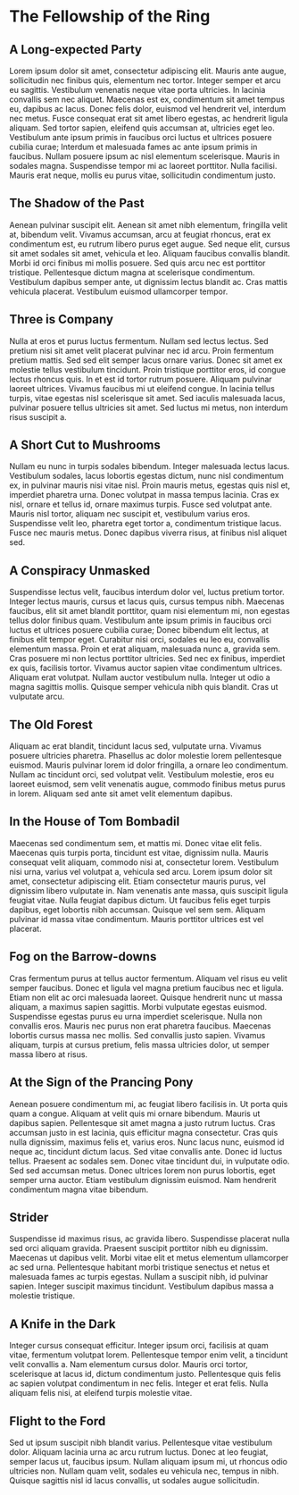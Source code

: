 # The Fellowship of the Ring

## A Long-expected Party

Lorem ipsum dolor sit amet, consectetur adipiscing elit. Mauris ante augue, sollicitudin nec finibus quis, elementum nec tortor. Integer semper et arcu eu sagittis. Vestibulum venenatis neque vitae porta ultricies. In lacinia convallis sem nec aliquet. Maecenas est ex, condimentum sit amet tempus eu, dapibus ac lacus. Donec felis dolor, euismod vel hendrerit vel, interdum nec metus. Fusce consequat erat sit amet libero egestas, ac hendrerit ligula aliquam. Sed tortor sapien, eleifend quis accumsan at, ultricies eget leo. Vestibulum ante ipsum primis in faucibus orci luctus et ultrices posuere cubilia curae; Interdum et malesuada fames ac ante ipsum primis in faucibus. Nullam posuere ipsum ac nisl elementum scelerisque. Mauris in sodales magna. Suspendisse tempor mi ac laoreet porttitor. Nulla facilisi. Mauris erat neque, mollis eu purus vitae, sollicitudin condimentum justo.

## The Shadow of the Past

Aenean pulvinar suscipit elit. Aenean sit amet nibh elementum, fringilla velit at, bibendum velit. Vivamus accumsan, arcu at feugiat rhoncus, erat ex condimentum est, eu rutrum libero purus eget augue. Sed neque elit, cursus sit amet sodales sit amet, vehicula et leo. Aliquam faucibus convallis blandit. Morbi id orci finibus mi mollis posuere. Sed quis arcu nec est porttitor tristique. Pellentesque dictum magna at scelerisque condimentum. Vestibulum dapibus semper ante, ut dignissim lectus blandit ac. Cras mattis vehicula placerat. Vestibulum euismod ullamcorper tempor.

## Three is Company

Nulla at eros et purus luctus fermentum. Nullam sed lectus lectus. Sed pretium nisi sit amet velit placerat pulvinar nec id arcu. Proin fermentum pretium mattis. Sed sed elit semper lacus ornare varius. Donec sit amet ex molestie tellus vestibulum tincidunt. Proin tristique porttitor eros, id congue lectus rhoncus quis. In et est id tortor rutrum posuere. Aliquam pulvinar laoreet ultrices. Vivamus faucibus mi ut eleifend congue. In lacinia tellus turpis, vitae egestas nisl scelerisque sit amet. Sed iaculis malesuada lacus, pulvinar posuere tellus ultricies sit amet. Sed luctus mi metus, non interdum risus suscipit a.

## A Short Cut to Mushrooms

Nullam eu nunc in turpis sodales bibendum. Integer malesuada lectus lacus. Vestibulum sodales, lacus lobortis egestas dictum, nunc nisl condimentum ex, in pulvinar mauris nisi vitae nisl. Proin mauris metus, egestas quis nisl et, imperdiet pharetra urna. Donec volutpat in massa tempus lacinia. Cras ex nisl, ornare et tellus id, ornare maximus turpis. Fusce sed volutpat ante. Mauris nisl tortor, aliquam nec suscipit et, vestibulum varius eros. Suspendisse velit leo, pharetra eget tortor a, condimentum tristique lacus. Fusce nec mauris metus. Donec dapibus viverra risus, at finibus nisl aliquet sed.

## A Conspiracy Unmasked

Suspendisse lectus velit, faucibus interdum dolor vel, luctus pretium tortor. Integer lectus mauris, cursus et lacus quis, cursus tempus nibh. Maecenas faucibus, elit sit amet blandit porttitor, quam nisi elementum mi, non egestas tellus dolor finibus quam. Vestibulum ante ipsum primis in faucibus orci luctus et ultrices posuere cubilia curae; Donec bibendum elit lectus, at finibus elit tempor eget. Curabitur nisi orci, sodales eu leo eu, convallis elementum massa. Proin et erat aliquam, malesuada nunc a, gravida sem. Cras posuere mi non lectus porttitor ultricies. Sed nec ex finibus, imperdiet ex quis, facilisis tortor. Vivamus auctor sapien vitae condimentum ultrices. Aliquam erat volutpat. Nullam auctor vestibulum nulla. Integer ut odio a magna sagittis mollis. Quisque semper vehicula nibh quis blandit. Cras ut vulputate arcu.

## The Old Forest

Aliquam ac erat blandit, tincidunt lacus sed, vulputate urna. Vivamus posuere ultricies pharetra. Phasellus ac dolor molestie lorem pellentesque euismod. Mauris pulvinar lorem id dolor fringilla, a ornare leo condimentum. Nullam ac tincidunt orci, sed volutpat velit. Vestibulum molestie, eros eu laoreet euismod, sem velit venenatis augue, commodo finibus metus purus in lorem. Aliquam sed ante sit amet velit elementum dapibus.

## In the House of Tom Bombadil

Maecenas sed condimentum sem, et mattis mi. Donec vitae elit felis. Maecenas quis turpis porta, tincidunt est vitae, dignissim nulla. Mauris consequat velit aliquam, commodo nisi at, consectetur lorem. Vestibulum nisi urna, varius vel volutpat a, vehicula sed arcu. Lorem ipsum dolor sit amet, consectetur adipiscing elit. Etiam consectetur mauris purus, vel dignissim libero vulputate in. Nam venenatis ante massa, quis suscipit ligula feugiat vitae. Nulla feugiat dapibus dictum. Ut faucibus felis eget turpis dapibus, eget lobortis nibh accumsan. Quisque vel sem sem. Aliquam pulvinar id massa vitae condimentum. Mauris porttitor ultrices est vel placerat.

## Fog on the Barrow-downs

Cras fermentum purus at tellus auctor fermentum. Aliquam vel risus eu velit semper faucibus. Donec et ligula vel magna pretium faucibus nec et ligula. Etiam non elit ac orci malesuada laoreet. Quisque hendrerit nunc ut massa aliquam, a maximus sapien sagittis. Morbi vulputate egestas euismod. Suspendisse egestas purus eu urna imperdiet scelerisque. Nulla non convallis eros. Mauris nec purus non erat pharetra faucibus. Maecenas lobortis cursus massa nec mollis. Sed convallis justo sapien. Vivamus aliquam, turpis at cursus pretium, felis massa ultricies dolor, ut semper massa libero at risus.

## At the Sign of the Prancing Pony

Aenean posuere condimentum mi, ac feugiat libero facilisis in. Ut porta quis quam a congue. Aliquam at velit quis mi ornare bibendum. Mauris ut dapibus sapien. Pellentesque sit amet magna a justo rutrum luctus. Cras accumsan justo in est lacinia, quis efficitur magna consectetur. Cras quis nulla dignissim, maximus felis et, varius eros. Nunc lacus nunc, euismod id neque ac, tincidunt dictum lacus. Sed vitae convallis ante. Donec id luctus tellus. Praesent ac sodales sem. Donec vitae tincidunt dui, in vulputate odio. Sed sed accumsan metus. Donec ultrices lorem non purus lobortis, eget semper urna auctor. Etiam vestibulum dignissim euismod. Nam hendrerit condimentum magna vitae bibendum.

## Strider

Suspendisse id maximus risus, ac gravida libero. Suspendisse placerat nulla sed orci aliquam gravida. Praesent suscipit porttitor nibh eu dignissim. Maecenas ut dapibus velit. Morbi vitae elit et metus elementum ullamcorper ac sed urna. Pellentesque habitant morbi tristique senectus et netus et malesuada fames ac turpis egestas. Nullam a suscipit nibh, id pulvinar sapien. Integer suscipit maximus tincidunt. Vestibulum dapibus massa a molestie tristique.

## A Knife in the Dark

Integer cursus consequat efficitur. Integer ipsum orci, facilisis at quam vitae, fermentum volutpat lorem. Pellentesque tempor enim velit, a tincidunt velit convallis a. Nam elementum cursus dolor. Mauris orci tortor, scelerisque at lacus id, dictum condimentum justo. Pellentesque quis felis ac sapien volutpat condimentum in nec felis. Integer et erat felis. Nulla aliquam felis nisi, at eleifend turpis molestie vitae.

## Flight to the Ford

Sed ut ipsum suscipit nibh blandit varius. Pellentesque vitae vestibulum dolor. Aliquam lacinia urna ac arcu rutrum luctus. Donec at leo feugiat, semper lacus ut, faucibus ipsum. Nullam aliquam ipsum mi, ut rhoncus odio ultricies non. Nullam quam velit, sodales eu vehicula nec, tempus in nibh. Quisque sagittis nisl id lacus convallis, ut sodales augue sollicitudin.

